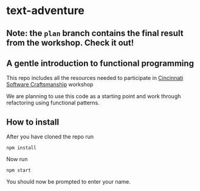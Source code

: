 # text-adventure

## Note: the `plan` branch contains the final result from the workshop. Check it out!

## A gentle introduction to functional programming

This repo includes all the resources needed to participate in
[Cincinnati Software Craftsmanship](https://www.meetup.com/Cincinnati-Software-Craftsmanship/)
workshop

We are planning to use this code as a starting point and work through refactoring
using functional patterns.

## How to install
 After you have cloned the repo run

 ```
 npm install
 ```

 Now run
 ```
 npm start
```

You should now be prompted to enter your name.




